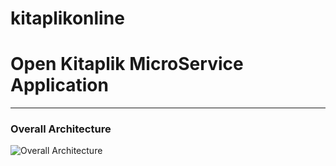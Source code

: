 # kitaplikonline
# Open Kitaplik MicroService Application

---
### Overall Architecture
![Overall Architecture](assets/microservice.png)
